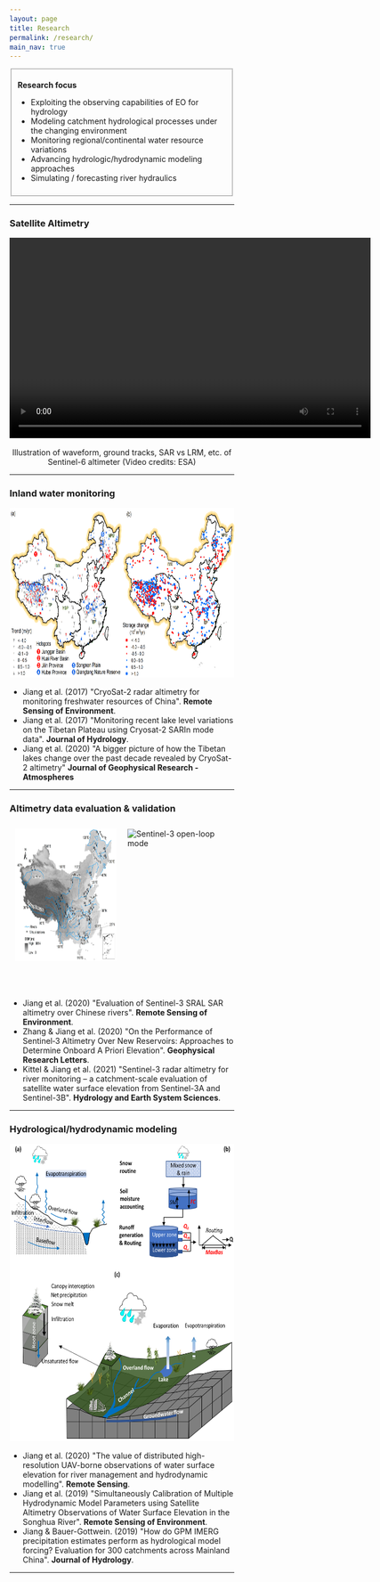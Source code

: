 ```yaml
---
layout: page
title: Research
permalink: /research/
main_nav: true
---
```

<fieldset>
  <p><b>Research focus</b></p>
  <ul>
    <li>Exploiting the observing capabilities of EO for hydrology</li>
    <li>Modeling catchment hydrological processes under the changing environment</li>
    <li>Monitoring regional/continental water resource variations</li>
    <li>Advancing hydrologic/hydrodynamic modeling approaches</li>
    <li>Simulating / forecasting river hydraulics</li>
  </ul>
</fieldset>



<hr>


<h3 id="paragraph">Satellite Altimetry</h3>
  <video width="649" height="360" controls autoplay>
    <source src="/assets/2009_019_AR_EN.mp4" type="video/mp4">
</video>
<p style="text-align: center;"> Illustration of waveform, ground tracks, SAR vs LRM, etc. of Sentinel-6 altimeter (Video credits: ESA) </p>



<hr>

<h3 id="paragraph">Inland water monitoring</h3>
  <img src="/assets/ChinaLake.png" alt="Water monitoring with CryoSat-2" style="width:653px;height:305px;">
<ul>
  <li>Jiang et al. (2017) "CryoSat-2 radar altimetry for monitoring freshwater resources of China". <b>Remote Sensing of Environment</b>.</li>
  <li>Jiang et al. (2017) "Monitoring recent lake level variations on the Tibetan Plateau using Cryosat-2 SARIn mode data". <b>Journal of Hydrology</b>.</li>
  <li>Jiang et al. (2020) "A bigger picture of how the Tibetan lakes change over the past decade revealed by CryoSat-2 altimetry" <b>Journal of Geophysical Research - Atmospheres</b></li>
</ul>

<style>
* {
  box-sizing: border-box;
}

/* Create two equal columns that floats next to each other */
.column {
  float: left;
  width: 50%;
  padding: 10px;
  height: 300px; /* Should be removed. Only for demonstration */
}

/* Clear floats after the columns */
.row:after {
  content: "";
  display: table;
  clear: both;
}
</style>



<hr>
<h3 id="paragraph">Altimetry data evaluation & validation</h3>
<div class="row">
  <div class="column">
    <img src="/assets/S3Val.png" alt="Sentinel-3 over rivers" style="width:300px;height:237px;">
  </div>
  <div class="column">
    <img src="/assets/S3Window.png" alt="Sentinel-3 open-loop mode" style="width:400px;height:236px;">
  </div>
</div>
<ul>
  <li>Jiang et al. (2020) "Evaluation of Sentinel-3 SRAL SAR altimetry over Chinese rivers". <b>Remote Sensing of Environment</b>.</li>
  <li>Zhang & Jiang et al. (2020) "On the Performance of Sentinel‐3 Altimetry Over New Reservoirs: Approaches to Determine Onboard A Priori Elevation". <b>Geophysical Research Letters</b>. </li>
  <li>Kittel & Jiang et al. (2021) "Sentinel-3 radar altimetry for river monitoring – a catchment-scale evaluation of satellite water surface elevation from Sentinel-3A and Sentinel-3B". <b>Hydrology and Earth System Sciences</b>.</li>
</ul>


<hr>
<h3 id="paragraph">Hydrological/hydrodynamic modeling</h3>
  <img src="/assets/Schematic_Representation.png" alt="model" style="width:500px;height:535px;">

<ul>
  <li>Jiang et al. (2020) "The value of distributed high-resolution UAV-borne observations of water surface elevation for river management and hydrodynamic modelling". <b>Remote Sensing</b>. </li>
  <li>Jiang et al. (2019) "Simultaneously Calibration of Multiple Hydrodynamic Model Parameters using Satellite Altimetry Observations of Water Surface Elevation in the Songhua River". <b>Remote Sensing of Environment</b>. </li>
  <li>Jiang & Bauer-Gottwein. (2019) "How do GPM IMERG precipitation estimates perform as hydrological model forcing? Evaluation for 300 catchments across Mainland China". <b>Journal of Hydrology</b>.</li>
</ul>



<hr>

<!--
<h1 id="tables">Tables</h1>

<table cellspacing="0" cellpadding="0">
  <tr>
    <th>Table Header 1</th><th>Table Header 2</th><th>Table Header 3</th>
  </tr>
  <tr>
    <td><img src="/assets/missions.jpg" alt="alti-mission" style="width:200px;height:150px;"> Division 1</td>
    <td><img align="left" src="/assets/header_image.jpg" alt="alti-mission" style="width:200px;height:150px;"> Division 2</td><td>Division 3</td>
  </tr>
  <tr class="even">
    <td>Division 1</td><td>Division 2</td><td>Division 3</td>
  </tr>
  <tr>
    <td>Division 1</td><td>Division 2</td><td>Division 3</td>
  </tr>
</table>
-->
